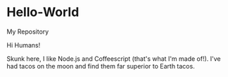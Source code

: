 # Hello-World
My Repository

Hi Humans!

Skunk here, I like Node.js and Coffeescript (that's what I'm made of!).
I've had tacos on the moon and find them far superior to Earth tacos.
